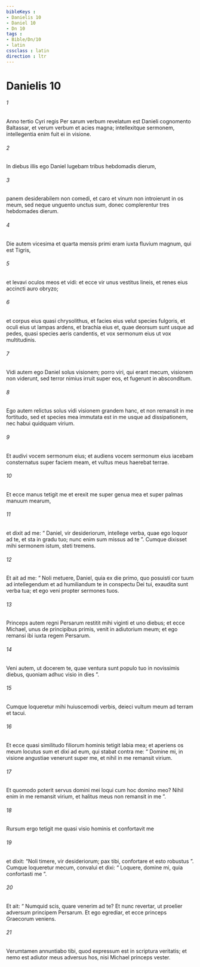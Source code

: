 ```yaml
---
bibleKeys : 
- Danielis 10
- Daniel 10
- Dn 10
tags : 
- Bible/Dn/10
- latin
cssclass : latin
direction : ltr
---
```


# Danielis 10

###### 1
Anno tertio Cyri regis Per sarum verbum revelatum est Danieli cognomento Baltassar, et verum verbum et acies magna; intellexitque sermonem, intellegentia enim fuit ei in visione. 
###### 2
In diebus illis ego Daniel lugebam tribus hebdomadis dierum, 
###### 3
panem desiderabilem non comedi, et caro et vinum non introierunt in os meum, sed neque unguento unctus sum, donec complerentur tres hebdomades dierum.
###### 4
Die autem vicesima et quarta mensis primi eram iuxta fluvium magnum, qui est Tigris, 
###### 5
et levavi oculos meos et vidi: et ecce vir unus vestitus lineis, et renes eius accincti auro obryzo; 
###### 6
et corpus eius quasi chrysolithus, et facies eius velut species fulgoris, et oculi eius ut lampas ardens, et brachia eius et, quae deorsum sunt usque ad pedes, quasi species aeris candentis, et vox sermonum eius ut vox multitudinis. 
###### 7
Vidi autem ego Daniel solus visionem; porro viri, qui erant mecum, visionem non viderunt, sed terror nimius irruit super eos, et fugerunt in absconditum. 
###### 8
Ego autem relictus solus vidi visionem grandem hanc, et non remansit in me fortitudo, sed et species mea immutata est in me usque ad dissipationem, nec habui quidquam virium. 
###### 9
Et audivi vocem sermonum eius; et audiens vocem sermonum eius iacebam consternatus super faciem meam, et vultus meus haerebat terrae.
###### 10
Et ecce manus tetigit me et erexit me super genua mea et super palmas manuum mearum, 
###### 11
et dixit ad me: “ Daniel, vir desideriorum, intellege verba, quae ego loquor ad te, et sta in gradu tuo; nunc enim sum missus ad te ”. Cumque dixisset mihi sermonem istum, steti tremens. 
###### 12
Et ait ad me: “ Noli metuere, Daniel, quia ex die primo, quo posuisti cor tuum ad intellegendum et ad humiliandum te in conspectu Dei tui, exaudita sunt verba tua; et ego veni propter sermones tuos. 
###### 13
Princeps autem regni Persarum restitit mihi viginti et uno diebus; et ecce Michael, unus de principibus primis, venit in adiutorium meum; et ego remansi ibi iuxta regem Persarum. 
###### 14
Veni autem, ut docerem te, quae ventura sunt populo tuo in novissimis diebus, quoniam adhuc visio in dies ”. 
###### 15
Cumque loqueretur mihi huiuscemodi verbis, deieci vultum meum ad terram et tacui. 
###### 16
Et ecce quasi similitudo filiorum hominis tetigit labia mea; et aperiens os meum locutus sum et dixi ad eum, qui stabat contra me: “ Domine mi, in visione angustiae venerunt super me, et nihil in me remansit virium. 
###### 17
Et quomodo poterit servus domini mei loqui cum hoc domino meo? Nihil enim in me remansit virium, et halitus meus non remansit in me ”. 
###### 18
Rursum ergo tetigit me quasi visio hominis et confortavit me 
###### 19
et dixit: “Noli timere, vir desideriorum; pax tibi, confortare et esto robustus ”. Cumque loqueretur mecum, convalui et dixi: “ Loquere, domine mi, quia confortasti me ”.
###### 20
Et ait: “ Numquid scis, quare venerim ad te? Et nunc revertar, ut proelier adversum principem Persarum. Et ego egrediar, et ecce princeps Graecorum veniens. 
###### 21
Verumtamen annuntiabo tibi, quod expressum est in scriptura veritatis; et nemo est adiutor meus adversus hos, nisi Michael princeps vester.
